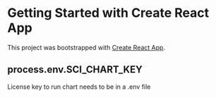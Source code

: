 # Getting Started with Create React App

This project was bootstrapped with [Create React App](https://github.com/facebook/create-react-app).

## process.env.SCI_CHART_KEY
License key to run chart needs to be in a .env file
